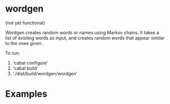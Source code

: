 # wordgen

(not yet functional)

Wordgen creates random words or names using Markov chains. It takes a list of existing words as input, and creates random words that appear similar to the ones given.

To run:

1. 'cabal configure'
2. 'cabal build'
3. './dist/build/wordgen/wordgen'

# Examples

